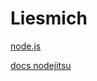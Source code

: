 
# Liesmich

[node.js](https://www.w3schools.com/nodejs/default.asp)

[docs nodejitsu](https://docs.nodejitsu.com/articles/getting-started/how-to-debug-nodejs-applications/)
